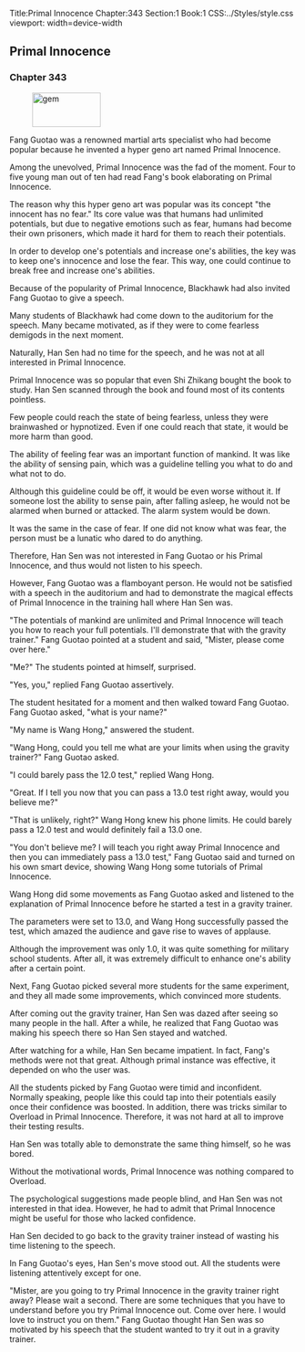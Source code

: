 Title:Primal Innocence 
Chapter:343 
Section:1 
Book:1 
CSS:../Styles/style.css 
viewport: width=device-width
  
## Primal Innocence
### Chapter 343 
<figure>
	<img src="../Images/gem.gif" alt="gem" id="gem" width="120" height="60" />
</figure>
  

  
  Fang Guotao was a renowned martial arts specialist who had become popular because he invented a hyper geno art named Primal Innocence.

Among the unevolved, Primal Innocence was the fad of the moment. Four to five young man out of ten had read Fang's book elaborating on Primal Innocence.

The reason why this hyper geno art was popular was its concept "the innocent has no fear." Its core value was that humans had unlimited potentials, but due to negative emotions such as fear, humans had become their own prisoners, which made it hard for them to reach their potentials.

In order to develop one's potentials and increase one's abilities, the key was to keep one's innocence and lose the fear. This way, one could continue to break free and increase one's abilities.

Because of the popularity of Primal Innocence, Blackhawk had also invited Fang Guotao to give a speech.

Many students of Blackhawk had come down to the auditorium for the speech. Many became motivated, as if they were to come fearless demigods in the next moment.

Naturally, Han Sen had no time for the speech, and he was not at all interested in Primal Innocence.

Primal Innocence was so popular that even Shi Zhikang bought the book to study. Han Sen scanned through the book and found most of its contents pointless.

Few people could reach the state of being fearless, unless they were brainwashed or hypnotized. Even if one could reach that state, it would be more harm than good.

The ability of feeling fear was an important function of mankind. It was like the ability of sensing pain, which was a guideline telling you what to do and what not to do.

Although this guideline could be off, it would be even worse without it. If someone lost the ability to sense pain, after falling asleep, he would not be alarmed when burned or attacked. The alarm system would be down.

It was the same in the case of fear. If one did not know what was fear, the person must be a lunatic who dared to do anything.

Therefore, Han Sen was not interested in Fang Guotao or his Primal Innocence, and thus would not listen to his speech.

However, Fang Guotao was a flamboyant person. He would not be satisfied with a speech in the auditorium and had to demonstrate the magical effects of Primal Innocence in the training hall where Han Sen was.

"The potentials of mankind are unlimited and Primal Innocence will teach you how to reach your full potentials. I'll demonstrate that with the gravity trainer." Fang Guotao pointed at a student and said, "Mister, please come over here."

"Me?" The students pointed at himself, surprised.

"Yes, you," replied Fang Guotao assertively.

The student hesitated for a moment and then walked toward Fang Guotao. Fang Guotao asked, "what is your name?"

"My name is Wang Hong," answered the student.

"Wang Hong, could you tell me what are your limits when using the gravity trainer?" Fang Guotao asked.

"I could barely pass the 12.0 test," replied Wang Hong.

"Great. If I tell you now that you can pass a 13.0 test right away, would you believe me?"

"That is unlikely, right?" Wang Hong knew his phone limits. He could barely pass a 12.0 test and would definitely fail a 13.0 one.

"You don't believe me? I will teach you right away Primal Innocence and then you can immediately pass a 13.0 test," Fang Guotao said and turned on his own smart device, showing Wang Hong some tutorials of Primal Innocence.

Wang Hong did some movements as Fang Guotao asked and listened to the explanation of Primal Innocence before he started a test in a gravity trainer.

The parameters were set to 13.0, and Wang Hong successfully passed the test, which amazed the audience and gave rise to waves of applause.

Although the improvement was only 1.0, it was quite something for military school students. After all, it was extremely difficult to enhance one's ability after a certain point.

Next, Fang Guotao picked several more students for the same experiment, and they all made some improvements, which convinced more students.

After coming out the gravity trainer, Han Sen was dazed after seeing so many people in the hall. After a while, he realized that Fang Guotao was making his speech there so Han Sen stayed and watched.

After watching for a while, Han Sen became impatient. In fact, Fang's methods were not that great. Although primal instance was effective, it depended on who the user was.

All the students picked by Fang Guotao were timid and inconfident. Normally speaking, people like this could tap into their potentials easily once their confidence was boosted. In addition, there was tricks similar to Overload in Primal Innocence. Therefore, it was not hard at all to improve their testing results.

Han Sen was totally able to demonstrate the same thing himself, so he was bored.

Without the motivational words, Primal Innocence was nothing compared to Overload.

The psychological suggestions made people blind, and Han Sen was not interested in that idea. However, he had to admit that Primal Innocence might be useful for those who lacked confidence.

Han Sen decided to go back to the gravity trainer instead of wasting his time listening to the speech.

In Fang Guotao's eyes, Han Sen's move stood out. All the students were listening attentively except for one.

"Mister, are you going to try Primal Innocence in the gravity trainer right away? Please wait a second. There are some techniques that you have to understand before you try Primal Innocence out. Come over here. I would love to instruct you on them." Fang Guotao thought Han Sen was so motivated by his speech that the student wanted to try it out in a gravity trainer.
